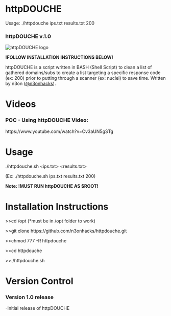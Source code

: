 # httpDOUCHE

Usage: ./httpdouche ips.txt results.txt 200

<h3>httpDOUCHE v.1.0</h3>
<img src="https://raw.githubusercontent.com/n3onhacks/httpdouche/main/httpdouche-logo.jpg" alt="httpDOUCHE logo">

**!FOLLOW INSTALLATION INSTRUCTIONS BELOW!**<p>
httpDOUCHE is a script written in BASH (Shell Script) to clean a list of gathered domains/subs to create a list targeting a specific response code (ex: 200) prior to putting through a scanner (ex: nuclei) to save time. Written by n3on (<a href="https://www.twitter.com/@n3onhacks">@n3onhacks</a>).

<h1>Videos</h1>

<h3>POC - Using httpDOUCHE Video:</h3><p>
 https://www.youtube.com/watch?v=Cv3aUN5gSTg<p>
 
<h1>Usage</h1>
  
./httpdouche.sh <ips.txt> <results.txt> <response code> <p>
(Ex: ./httpdouche.sh ips.txt results.txt 200)
 
<b>Note: **!MUST RUN httpDOUCHE AS $ROOT!**</b><p>

 <h1>Installation Instructions</h1>
>>cd /opt  (*must be in /opt folder to work)<p><p>
>>git clone https://github.com/n3onhacks/httpdouche.git<p>
>>chmod 777 -R httpdouche<p>
>>cd httpdouche<p>
>>./httpdouche.sh <ips.txt> <results.txt> <response-code><p>

<h1>Version Control</h1>
  
<h3>Version 1.0 release</h3>
-Initial release of httpDOUCHE<p>
 

